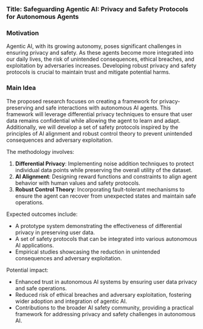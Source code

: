 ### Title: Safeguarding Agentic AI: Privacy and Safety Protocols for Autonomous Agents

### Motivation
Agentic AI, with its growing autonomy, poses significant challenges in ensuring privacy and safety. As these agents become more integrated into our daily lives, the risk of unintended consequences, ethical breaches, and exploitation by adversaries increases. Developing robust privacy and safety protocols is crucial to maintain trust and mitigate potential harms.

### Main Idea
The proposed research focuses on creating a framework for privacy-preserving and safe interactions with autonomous AI agents. This framework will leverage differential privacy techniques to ensure that user data remains confidential while allowing the agent to learn and adapt. Additionally, we will develop a set of safety protocols inspired by the principles of AI alignment and robust control theory to prevent unintended consequences and adversary exploitation.

The methodology involves:
1. **Differential Privacy**: Implementing noise addition techniques to protect individual data points while preserving the overall utility of the dataset.
2. **AI Alignment**: Designing reward functions and constraints to align agent behavior with human values and safety protocols.
3. **Robust Control Theory**: Incorporating fault-tolerant mechanisms to ensure the agent can recover from unexpected states and maintain safe operations.

Expected outcomes include:
- A prototype system demonstrating the effectiveness of differential privacy in preserving user data.
- A set of safety protocols that can be integrated into various autonomous AI applications.
- Empirical studies showcasing the reduction in unintended consequences and adversary exploitation.

Potential impact:
- Enhanced trust in autonomous AI systems by ensuring user data privacy and safe operations.
- Reduced risk of ethical breaches and adversary exploitation, fostering wider adoption and integration of agentic AI.
- Contributions to the broader AI safety community, providing a practical framework for addressing privacy and safety challenges in autonomous AI.